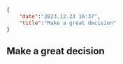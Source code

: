 
```json
{
    "date":"2023.12.23 16:37",
    "title":"Make a great decision"
}
```


## Make a great decision